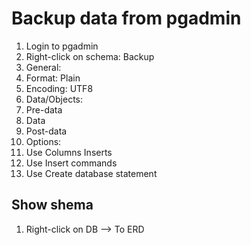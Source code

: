# Backup data from pgadmin

1. Login to pgadmin
2. Right-click on schema: Backup
3. General:
  1. Format: Plain
  2. Encoding: UTF8
3. Data/Objects:
  1. Pre-data
  2. Data
  3. Post-data
4.  Options:
  1. Use Columns Inserts
  2. Use Insert commands
  3. Use Create database statement

## Show shema

1. Right-click on DB --> To ERD
